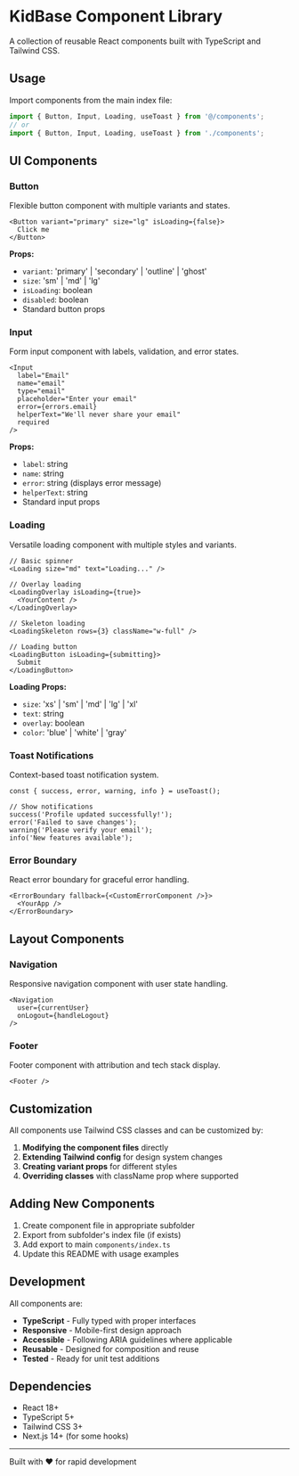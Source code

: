 # KidBase Component Library

A collection of reusable React components built with TypeScript and Tailwind CSS.

## Usage

Import components from the main index file:

```typescript
import { Button, Input, Loading, useToast } from '@/components';
// or
import { Button, Input, Loading, useToast } from './components';
```

## UI Components

### Button
Flexible button component with multiple variants and states.

```tsx
<Button variant="primary" size="lg" isLoading={false}>
  Click me
</Button>
```

**Props:**
- `variant`: 'primary' | 'secondary' | 'outline' | 'ghost'
- `size`: 'sm' | 'md' | 'lg'
- `isLoading`: boolean
- `disabled`: boolean
- Standard button props

### Input
Form input component with labels, validation, and error states.

```tsx
<Input
  label="Email"
  name="email"
  type="email"
  placeholder="Enter your email"
  error={errors.email}
  helperText="We'll never share your email"
  required
/>
```

**Props:**
- `label`: string
- `name`: string
- `error`: string (displays error message)
- `helperText`: string
- Standard input props

### Loading
Versatile loading component with multiple styles and variants.

```tsx
// Basic spinner
<Loading size="md" text="Loading..." />

// Overlay loading
<LoadingOverlay isLoading={true}>
  <YourContent />
</LoadingOverlay>

// Skeleton loading
<LoadingSkeleton rows={3} className="w-full" />

// Loading button
<LoadingButton isLoading={submitting}>
  Submit
</LoadingButton>
```

**Loading Props:**
- `size`: 'xs' | 'sm' | 'md' | 'lg' | 'xl'
- `text`: string
- `overlay`: boolean
- `color`: 'blue' | 'white' | 'gray'

### Toast Notifications
Context-based toast notification system.

```tsx
const { success, error, warning, info } = useToast();

// Show notifications
success('Profile updated successfully!');
error('Failed to save changes');
warning('Please verify your email');
info('New features available');
```

### Error Boundary
React error boundary for graceful error handling.

```tsx
<ErrorBoundary fallback={<CustomErrorComponent />}>
  <YourApp />
</ErrorBoundary>
```

## Layout Components

### Navigation
Responsive navigation component with user state handling.

```tsx
<Navigation
  user={currentUser}
  onLogout={handleLogout}
/>
```

### Footer
Footer component with attribution and tech stack display.

```tsx
<Footer />
```

## Customization

All components use Tailwind CSS classes and can be customized by:

1. **Modifying the component files** directly
2. **Extending Tailwind config** for design system changes
3. **Creating variant props** for different styles
4. **Overriding classes** with className prop where supported

## Adding New Components

1. Create component file in appropriate subfolder
2. Export from subfolder's index file (if exists)
3. Add export to main `components/index.ts`
4. Update this README with usage examples

## Development

All components are:
- **TypeScript** - Fully typed with proper interfaces
- **Responsive** - Mobile-first design approach
- **Accessible** - Following ARIA guidelines where applicable
- **Reusable** - Designed for composition and reuse
- **Tested** - Ready for unit test additions

## Dependencies

- React 18+
- TypeScript 5+
- Tailwind CSS 3+
- Next.js 14+ (for some hooks)

---

Built with ❤️ for rapid development